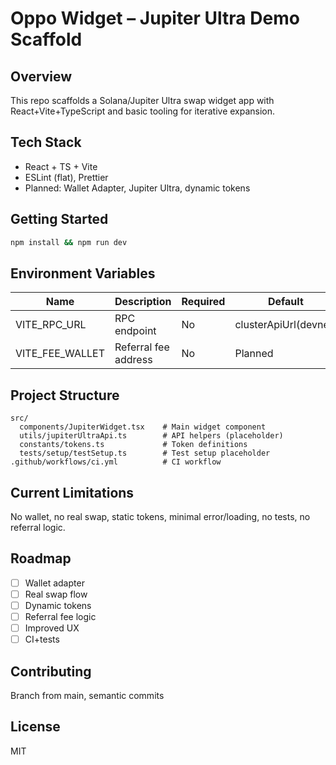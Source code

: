 # Oppo Widget – Jupiter Ultra Demo Scaffold

## Overview

This repo scaffolds a Solana/Jupiter Ultra swap widget app with React+Vite+TypeScript and basic tooling for iterative expansion.

## Tech Stack

- React + TS + Vite
- ESLint (flat), Prettier
- Planned: Wallet Adapter, Jupiter Ultra, dynamic tokens

## Getting Started

```bash
npm install && npm run dev
```

## Environment Variables

| Name | Description | Required | Default |
|---|---|---|---|
| VITE_RPC_URL | RPC endpoint | No | clusterApiUrl(devnet) |
| VITE_FEE_WALLET | Referral fee address | No | Planned |

## Project Structure

```
src/
  components/JupiterWidget.tsx    # Main widget component
  utils/jupiterUltraApi.ts        # API helpers (placeholder)
  constants/tokens.ts             # Token definitions
  tests/setup/testSetup.ts        # Test setup placeholder
.github/workflows/ci.yml          # CI workflow
```

## Current Limitations

No wallet, no real swap, static tokens, minimal error/loading, no tests, no referral logic.

## Roadmap

- [ ] Wallet adapter
- [ ] Real swap flow
- [ ] Dynamic tokens
- [ ] Referral fee logic
- [ ] Improved UX
- [ ] CI+tests

## Contributing

Branch from main, semantic commits

## License

MIT